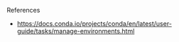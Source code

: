 

References

- https://docs.conda.io/projects/conda/en/latest/user-guide/tasks/manage-environments.html
